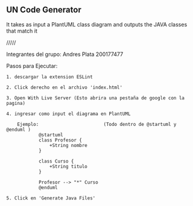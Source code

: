 ## UN Code Generator

It takes as input a PlantUML class diagram and outputs the JAVA classes that match it


/////

Integrantes del grupo: Andres Plata 200177477

Pasos para Ejecutar:

    1. descargar la extension ESLint

    2. Click derecho en el archivo 'index.html'

    3. Open With Live Server (Esto abrira una pestaña de google con la pagina)
    
    4. ingresar como input el diagrama en PlantUML

        Ejemplo:                        (Todo dentro de @startuml y @enduml )
                @startuml
                class Profesor {
                    +String nombre
                }

                class Curso {
                    +String titulo
                }

                Profesor --> "*" Curso
                @enduml

    5. Click en 'Generate Java Files'






